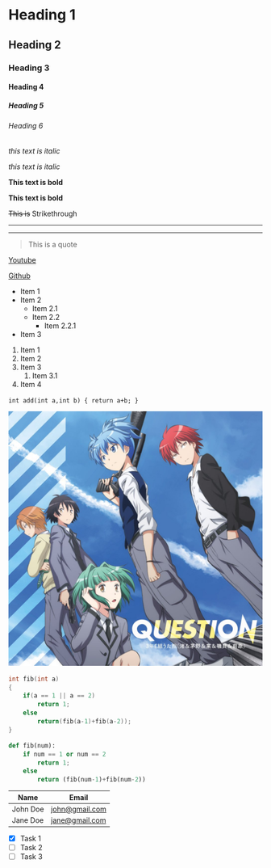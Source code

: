 <!-- Headings -->
# Heading 1
## Heading 2
### Heading 3
#### Heading 4
##### Heading 5
###### Heading 6

<!-- Italics -->
*this text is italic*

_this text is italic_

<!-- Bold -->

**This text is bold**

__This text is bold__

<!-- Strikethrough -->
~~This is~~ Strikethrough

<!-- Horizontal rule -->
---
___

<!-- Blockquote -->
> This is a quote

<!-- Links -->
[Youtube](https://www.youtube.com/ "Youtube")

[Github](https://github.com/ "Github")

<!-- Unordered Lists -->
* Item 1
* Item 2
  * Item 2.1
  * Item 2.2
    * Item 2.2.1
* Item 3

<!-- Ordered Lists -->
1. Item 1
2. Item 2
3. Item 3
   1. Item 3.1
4. Item 4
   
<!-- Inline Code Block -->
`
int add(int a,int b)
{
    return a+b;
}
`

<!-- Images -->
![Classroom of the Elite](practical_6_art_gallery/img/classroom.jpg)

<!-- Github specfics -->
<!-- Code Blocks -->
```c++
int fib(int a)
{
    if(a == 1 || a == 2)
        return 1;
    else
        return(fib(a-1)+fib(a-2));
}
```
```python
def fib(num):
    if num == 1 or num == 2
        return 1;
    else
        return (fib(num-1)+fib(num-2))
```
<!-- Tables -->
| Name     | Email          |
| -------- | -------------- |
| John Doe | john@gmail.com |
| Jane Doe | jane@gmail.com |

<!-- Task List -->
* [x] Task 1
* [ ] Task 2
* [ ] Task 3